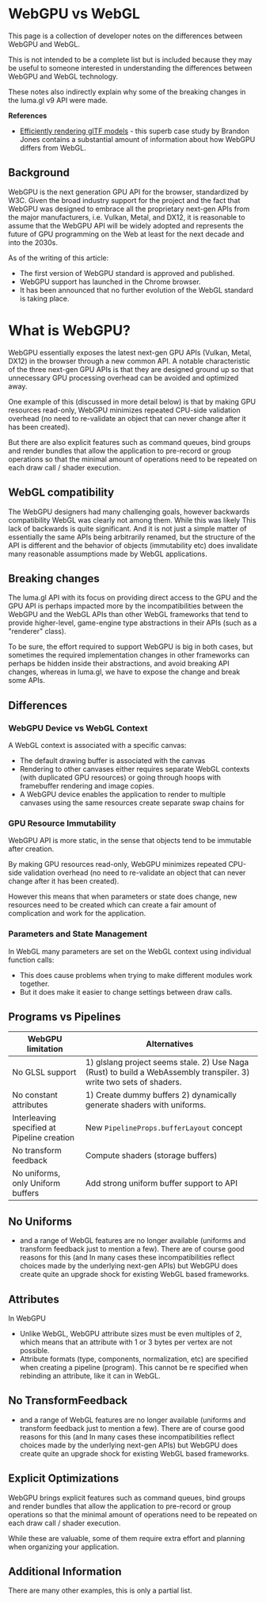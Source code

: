 # WebGPU vs WebGL

This page is a collection of developer notes on the differences between WebGPU and WebGL. 

This is not intended to be a complete list but is included because they may be useful to someone interested in understanding the differences between WebGPU and WebGL technology. 

These notes also indirectly explain why some of the breaking changes in the luma.gl v9 API were made.

**References**

- [Efficiently rendering glTF models](https://toji.dev/webgpu-gltf-case-study/) - this superb case study by Brandon Jones contains a substantial amount of information about how WebGPU differs from WebGL.

## Background

WebGPU is the next generation GPU API for the browser, standardized by W3C. 
Given the broad industry support for the project and the fact that WebGPU was designed to embrace all the proprietary next-gen APIs from the major manufacturers, i.e. Vulkan, Metal, and DX12, it is reasonable to assume that the WebGPU API will be widely adopted and represents the future of GPU programming on the Web at least for the next decade and into the 2030s. 

As of the writing of this article:

- The first version of WebGPU standard is approved and published.
- WebGPU support has launched in the Chrome browser.
- It has been announced that no further evolution of the WebGL standard is taking place.

# What is WebGPU?

WebGPU essentially exposes the latest next-gen GPU APIs (Vulkan, Metal, DX12) in the browser through a new common API. A notable characteristic of the three next-gen GPU APIs is that they are designed ground up so that unnecessary GPU processing overhead can be avoided and optimized away. 

One example of this (discussed in more detail below) is that by making GPU resources read-only, WebGPU minimizes repeated CPU-side validation overhead (no need to re-validate an object that can never change after it has been created).

But there are also explicit features such as command queues, bind groups and render bundles that allow the application to pre-record or group operations so that the minimal amount of operations need to be repeated on each draw call / shader execution.

## WebGL compatibility

The WebGPU designers had many challenging goals, however backwards compatibility WebGL was  clearly not among them. While this was likely This lack of backwards is quite significant. And it is not just a simple matter of essentially the same APIs being arbitrarily renamed, but the structure of the API is different and the behavior of objects (immutability etc) does invalidate many reasonable assumptions made by WebGL applications. 

## Breaking changes

The luma.gl API with its focus on providing direct access to the GPU and the GPU API is perhaps impacted more by the incompatibilities between the WebGPU and the WebGL APIs than other WebGL frameworks that tend to provide higher-level, game-engine type abstractions in their APIs (such as a "renderer" class). 

To be sure, the effort required to support WebGPU is big in both cases, but sometimes the required implementation changes in other frameworks can perhaps be hidden inside their abstractions, and avoid breaking API changes, whereas in luma.gl, we have to expose the change and break some APIs.

## Differences

### WebGPU Device vs WebGL Context

A WebGL context is associated with a specific canvas:

- The default drawing buffer is associated with the canvas
- Rendering to other canvases either requires separate WebGL contexts (with duplicated GPU resources) or going through hoops with framebuffer rendering and image copies.
- A WebGPU device enables the application to render to multiple canvases using the same resources create separate swap chains for 

### GPU Resource Immutability

WebGPU API is more static, in the sense that objects tend to be immutable after creation.

By making GPU resources read-only, WebGPU minimizes repeated CPU-side validation overhead (no need to re-validate an object that can never change after it has been created).

However this means that when parameters or state does change, new resources need to be created which can create a fair amount of complication and work for the application.

### Parameters and State Management

In WebGL many parameters are set on the WebGL context using individual function calls:

- This does cause problems when trying to make different modules work together.
- But it does make it easier to change settings between draw calls.

## Programs vs Pipelines

| WebGPU limitation                           | Alternatives                                                                                                        |
| ------------------------------------------- | ------------------------------------------------------------------------------------------------------------------- |
| No GLSL support                             | 1) glslang project seems stale. 2) Use Naga (Rust) to build a WebAssembly transpiler. 3) write two sets of shaders. |
| No constant attributes                      | 1) Create dummy buffers 2) dynamically generate shaders with uniforms.                                              |
| Interleaving specified at Pipeline creation | New `PipelineProps.bufferLayout` concept                                                                               |
| No transform feedback                       | Compute shaders (storage buffers)                                                                                   |
| No uniforms, only Uniform buffers           | Add strong uniform buffer support to API                                                          |

## No Uniforms

-  and a range of WebGL features are no longer available (uniforms and transform feedback just to mention a few). There are of course good reasons for this (and In many cases these incompatibilities reflect choices made by the underlying next-gen APIs) but WebGPU does create quite an upgrade shock for existing WebGL based frameworks. 

## Attributes

In WebGPU
- Unlike WebGL, WebGPU attribute sizes must be even multiples of 2, which means that an attribute with 1 or 3 bytes per vertex are not possible.
- Attribute formats (type, components, normalization, etc) are specified when creating a pipeline (program). This cannot be re specified when rebinding an attribute, like it can in WebGL.


## No TransformFeedback

-  and a range of WebGL features are no longer available (uniforms and transform feedback just to mention a few). There are of course good reasons for this (and In many cases these incompatibilities reflect choices made by the underlying next-gen APIs) but WebGPU does create quite an upgrade shock for existing WebGL based frameworks. 

## Explicit Optimizations

WebGPU brings explicit features such as command queues, bind groups and render bundles that allow the application to pre-record or group operations so that the minimal amount of operations need to be repeated on each draw call / shader execution.

While these are valuable, some of them require extra effort and planning when organizing your application.

## Additional Information

There are many other examples, this is only a partial list.
